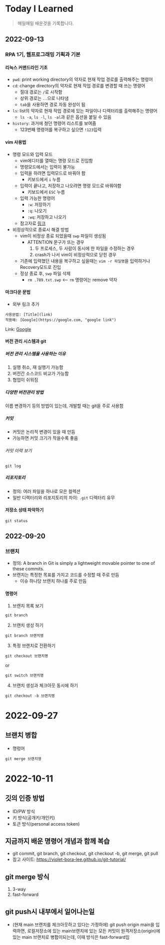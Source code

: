 # Today I Learned
> 매일매일 배운것을 기록합니다.

## 2022-09-13
### RPA 1기, 웹프로그래밍 기획과 기본
#### 리눅스 커맨드라인 기초
- `pwd`: print working directory의 약자로 현재 작업 경로를 출력해주는 명령어
- `cd`: change directory의 약자로 현재 작업 경로를 변경할 때 쓰는 명령어
  - 절대 경로는 `/`로 시작함
  - 상위 경로는 `..`으로 나타냄
  - `tab`을 사용하면 경로 자동 완성이 됨
- `ls`: list의 약자로 현재 작업 경로에 있는 파일이나 디렉터리를 출력해주는 명령어
  - `ls -a`, `ls -l`, `ls -al`과 같은 옵션을 붙일 수 있음
- `history`: 과거에 쳤던 명령어 리스트를 보여줌
  - 123번째 명령어를 복구하고 싶으면 `!123`입력
  
#### vim 사용법
- 명령 모드와 입력 모드
  - vim에디터를 열때는 명령 모드로 진입함
  - 명령모드에서는 입력이 불가능
  - 입력을 하려면 입력모드로 바꿔야 함
    - 키보드에서 `i` 누름
  - 입력이 끝나고, 저장하고 나오려면 명령 모드로 바꿔야함
    - 키보드에서 `ESC` 누름
  - 입력 가능한 명령어
    - `:w`: 저장하기
    - `:q`: 나오기
    - `:wq`: 저장하고 나오기
  - 참고자료 [링크](https://zeddios.tistory.com/122)
- 비정상적으로 종료시 해결 방법
  - vim이 비정상 종료 되었을때 `swp` 파일이 생성됨
    - ATTENTION 문구가 뜨는 경우
      1. 두 프로세스, 두 사람이 동시에 한 파일을 수정하는 경우
      2. crash가 나서 vim이 비정상적으로 닫힌 경우
  - 기존에 입력했던 내용을 복구하고 싶을때는 `vim -r 파일명`을 입력하거나 Recovery모드로 진입
  - 정상 종료 후, `swp` 파일 삭제
    - `rm .789.txt.swp` <-- `rm` 명령어는 remove 약자

#### 마크다운 문법
- 외부 링크 추가
```
사용문법: [Title](link)
적용예: [Google](https://google.com, "google link")
```
Link: [Google](https://google.com, "google link")

#### 버전 관리 시스템과 git

##### 버전 관리 시스템을 사용하는 이유
1. 실행 취소, 재 실행기 가능함
2. 버전간 소스코드 비교가 가능함
3. 협업이 쉬워짐

##### 다양한 버전관리 방법
이름 변경하기 등의 방법이 있는데, 개발할 때는 git을 주로 사용함

##### 커밋
- 커밋은 논리적 변경이 있을 때 만듬
- 가능하면 커밋 크기가 작을수록 좋음

###### 커밋 이력 보기
```
git log
```

##### 리포지토리
- 정의: 여러 파일을 하나로 모은 컬렉션
- 일반 디렉터리와 리포지토리의 차이: `.git` 디렉터리 유무

#### 저장소 상태 파악하기

```
git status
```

## 2022-09-20

### 브랜치
- 정의: A branch in Git is simply a lightweight movable pointer to one of these commits.
- 브랜치는 특정한 목표를 가지고 코드를 수정할 때 주로 만듬
  - 이슈 하나당 브랜치 하나를 주로 만듬

#### 명령어
1. 브랜치 목록 보기
```
git branch
```

2. 브랜치 생성 하기
```
git branch 브랜치명
```
3. 특정 브랜치로 전환하기
```
git checkout 브랜치명
```
or
```
git switch 브랜치명
```
4. 브랜치 생성과 체크아웃 동시에 하기
```
git checkout -b 브랜치명

```


# 2022-09-27
## 브랜치 병합

- 명렁어
```
git merge 브랜치명
```

# 2022-10-11
## 깃의 인증 방법
- ID/PW 방식
- 키 방식(공개키/개인키)
- 토큰 방식(personal access token)

## 지금까지 배운 명령어 개념과 함께 복습
  - git commit, git branch, git checkout, git checkout -b, git merge, git pull
  - 참고 사이트: https://violet-bora-lee.github.io/git-tutorial/

## git merge 방식
1. 3-way
2. fast-forward

## git push시 내부에서 일어나는일
- (현재 main 브랜치를 체크아웃하고 있다는 가정하에) git push origin main을 입력하면, 로컬저장소에 있는 main브랜치에 있는 모든 커밋이 원격저장소(origin)에 있는 main 브랜치로 병합이되는데, 이때 방식은 fast-forward임
